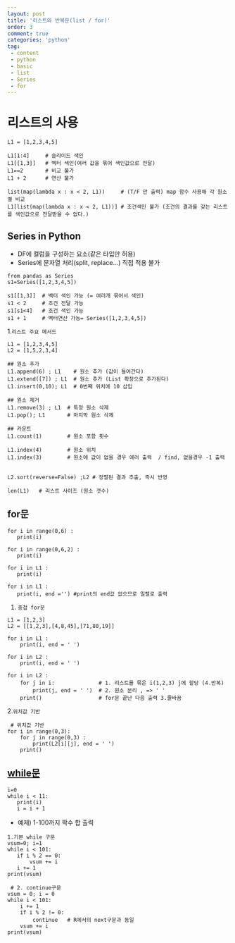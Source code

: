 ```yaml
---
layout: post
title: '리스트와 반복문(list / for)'
order: 3
comment: true
categories: 'python'
tag:
 - content
 - python
 - basic
 - list
 - Series
 - for
---
```


# 리스트의 사용
 ```
 L1 = [1,2,3,4,5]

 L1[1:4]     # 슬라이드 색인 
 L1[[1,3]]   # 벡터 색인(여러 값을 묶어 색인값으로 전달)
 L1==2       # 비교 불가
 L1 + 2      # 연산 불가

 list(map(lambda x : x < 2, L1))     # (T/F 만 출력) map 함수 사용해 각 원소별 비교  
 L1[list(map(lambda x : x < 2, L1))] # 조건색인 불가 (조건의 결과를 갖는 리스트를 색인값으로 전달받을 수 없다.)
 ```

## Series in Python
  * DF에 컬럼을 구성하는 요소(같은 타입만 허용)
  * Series에 문자열 처리(split, replace...) 직접 적용 불가  

 ```
 from pandas as Series
 s1=Series([1,2,3,4,5])
 
 s1[[1,3]]  # 벡터 색인 가능 (= 여러개 묶어서 색인)
 s1 < 2     # 조건 전달 가능
 s1[s1<4]   # 조건 색인 가능 
 s1 + 1     # 벡터연산 가능= Series([1,2,3,4,5])
 ```
  
1.`리스트 주요 메서드`  

 ```
 L1 = [1,2,3,4,5]
 L2 = [1,5,2,3,4]

 ## 원소 추가
 L1.append(6) ; L1    # 원소 추가 (값이 들어간다)
 L1.extend([7]) ; L1  # 원소 추가 (List 확장으로 추가된다)
 L1.insert(0,10); L1  # 0번째 위치에 10 삽입

 ## 원소 제거
 L1.remove(3) ; L1  # 특정 원소 삭제
 L1.pop(); L1       # 마지막 원소 삭제

 ## 카운트
 L1.count(1)        # 원소 포함 횟수

 L1.index(4)        # 원소 위치
 L1.index(3)        # 원소에 값이 없을 경우 에러 출력  / find, 없을경우 -1 출력
 

 L2.sort(reverse=False) ;L2 # 정렬된 결과 추출, 즉시 반영

 len(L1)   # 리스트 사이즈 (원소 갯수)
 ```

## for문
 ```
 for i in range(0,6) : 
    print(i)

for i in range(0,6,2) :
    print(i)
    
for i in L1 : 
    print(i)

for i in L1 :
    print(i, end ='') #print의 end값 없으므로 일렬로 출력
 ```

1. `중첩 for문`

 ```
 L1 = [1,2,3]
 L2 = [[1,2,3],[4,8,45],[71,80,19]]

 for i in L1 :
     print(i, end = ' ')

 for i in L2 :
     print(i, end = ' ')

 for i in L2 :
     for j in i:              # 1. 리스트를 묶은 i(1,2,3) j에 할당 (4.반복)
         print(j, end = ' ')  # 2. 원소 분리 , => ' '
     print()                  # for문 끝난 다음 출력 3.줄바꿈

 ```
2.`위치값 기반`
 ```
  # 위치값 기반
 for i in range(0,3):
     for j in range(0,3) : 
         print(L2[i][j], end = ' ')
     print()
 ```

## [while문](https://docs.python.org/3/tutorial/controlflow.html)

 ```
 i=0
while i < 11:
    print(i)
    i = i + 1
 ```

 * 예제) 1-100까지 짝수 합 출력

 ```
 1.기본 while 구문
 vsum=0; i=1
 while i < 101:
    if i % 2 == 0:
        vsum += i
    i += 1
 print(vsum)
 
  # 2. continue구문
 vsum = 0; i = 0
 while i < 101:
     i += 1
     if i % 2 != 0:
         continue   # R에서의 next구문과 동일
     vsum += i
 print(vsum)
 ```